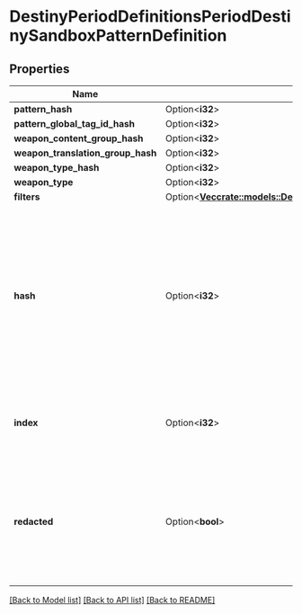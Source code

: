 # DestinyPeriodDefinitionsPeriodDestinySandboxPatternDefinition

## Properties

Name | Type | Description | Notes
------------ | ------------- | ------------- | -------------
**pattern_hash** | Option<**i32**> |  | [optional]
**pattern_global_tag_id_hash** | Option<**i32**> |  | [optional]
**weapon_content_group_hash** | Option<**i32**> |  | [optional]
**weapon_translation_group_hash** | Option<**i32**> |  | [optional]
**weapon_type_hash** | Option<**i32**> |  | [optional]
**weapon_type** | Option<**i32**> |  | [optional]
**filters** | Option<[**Vec<crate::models::DestinyPeriodDefinitionsPeriodDestinyArrangementRegionFilterDefinition>**](Destiny.Definitions.DestinyArrangementRegionFilterDefinition.md)> |  | [optional]
**hash** | Option<**i32**> | The unique identifier for this entity. Guaranteed to be unique for the type of entity, but not globally.  When entities refer to each other in Destiny content, it is this hash that they are referring to. | [optional]
**index** | Option<**i32**> | The index of the entity as it was found in the investment tables. | [optional]
**redacted** | Option<**bool**> | If this is true, then there is an entity with this identifier/type combination, but BNet is not yet allowed to show it. Sorry! | [optional]

[[Back to Model list]](../README.md#documentation-for-models) [[Back to API list]](../README.md#documentation-for-api-endpoints) [[Back to README]](../README.md)


